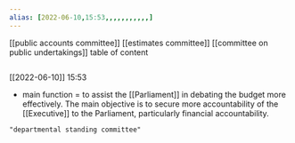 ```yaml
---
alias: [2022-06-10,15:53,,,,,,,,,,,]
---
```

[[public accounts committee]] [[estimates committee]] [[committee on public undertakings]]
table of content
```toc
```

[[2022-06-10]] 15:53
- main function = to assist the [[Parliament]] in debating the budget more effectively. The main objective is to secure more accountability of the [[Executive]] to the Parliament, particularly financial accountability.
```query
"departmental standing committee"
```